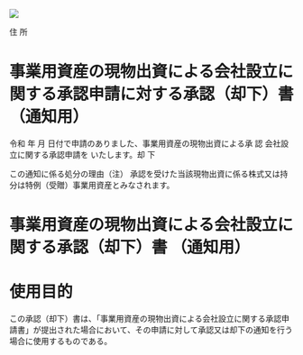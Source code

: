 ![](https://www.nta.go.jp/tmp/1fee374c-f279-47dd-89ef-975b22a44f54/images/52a178c146cb50058ce4e9b1dddbaabeb031968066d97df3bcb5ae5381cc3eff.jpg)

住 所

# 事業用資産の現物出資による会社設立に関する承認申請に対する承認（却下）書（通知用）

令和 年 月 日付で申請のありました、事業用資産の現物出資による承 認 会社設立に関する承認申請を いたします。却 下

この通知に係る処分の理由（注） 承認を受けた当該現物出資に係る株式又は持分は特例（受贈）事業用資産とみなされます。

# 事業用資産の現物出資による会社設立に関する承認（却下）書 （通知用）

# 使用目的

この承認（却下）書は、「事業用資産の現物出資による会社設立に関する承認申請書」が提出された場合において、その申請に対して承認又は却下の通知を行う場合に使用するものである。